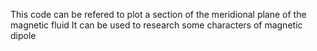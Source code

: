 This code can be refered to plot a section of the meridional plane of the magnetic fluid
It can be used to research some characters of magnetic dipole
